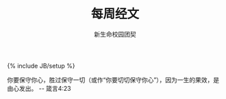 ﻿---
layout: post
title: "每周经文"
description: ""
author: "新生命校园团契"
category: 经文分享
tags: [灵修]
---
{% include JB/setup %}

你要保守你心，胜过保守一切（或作“你要切切保守你心”），因为一生的果效，是由心发出。 -- 箴言4:23
